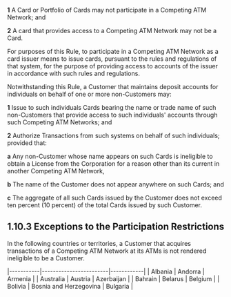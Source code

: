 **1** A Card or Portfolio of Cards may not participate in a Competing ATM Network; and

**2** A card that provides access to a Competing ATM Network may not be a Card.

For purposes of this Rule, to participate in a Competing ATM Network as a card issuer means to issue cards, pursuant to the rules and regulations of that system, for the purpose of providing access to accounts of the issuer in accordance with such rules and regulations.

Notwithstanding this Rule, a Customer that maintains deposit accounts for individuals on behalf of one or more non-Customers may:

**1** Issue to such individuals Cards bearing the name or trade name of such non-Customers that provide access to such individuals' accounts through such Competing ATM Networks; and

**2** Authorize Transactions from such systems on behalf of such individuals; provided that:

**a** Any non-Customer whose name appears on such Cards is ineligible to obtain a License from the Corporation for a reason other than its current in another Competing ATM Network,

**b** The name of the Customer does not appear anywhere on such Cards; and

**c** The aggregate of all such Cards issued by the Customer does not exceed ten percent (10 percent) of the total Cards issued by such Customer.

## **1.10.3 Exceptions to the Participation Restrictions**

In the following countries or territories, a Customer that acquires transactions of a Competing ATM Network at its ATMs is not rendered ineligible to be a Customer.

|-----------|------------------------|------------|
| Albania   | Andorra                | Armenia    |
| Australia | Austria                | Azerbaijan |
| Bahrain   | Belarus                | Belgium    |
| Bolivia   | Bosnia and Herzegovina | Bulgaria   |